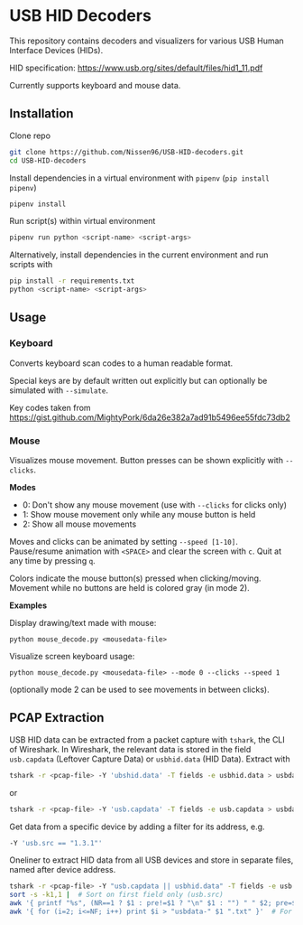 # USB HID Decoders

This repository contains decoders and visualizers for various USB Human Interface Devices (HIDs).

HID specification: https://www.usb.org/sites/default/files/hid1_11.pdf

Currently supports keyboard and mouse data.


## Installation

Clone repo
```bash
git clone https://github.com/Nissen96/USB-HID-decoders.git
cd USB-HID-decoders
```

Install dependencies in a virtual environment with `pipenv` (`pip install pipenv`)
```bash
pipenv install
```

Run script(s) within virtual environment
```bash
pipenv run python <script-name> <script-args>
```

Alternatively, install dependencies in the current environment and run scripts with
```bash
pip install -r requirements.txt
python <script-name> <script-args>
```


## Usage

### Keyboard

Converts keyboard scan codes to a human readable format.

Special keys are by default written out explicitly but can optionally be simulated with `--simulate`.

Key codes taken from https://gist.github.com/MightyPork/6da26e382a7ad91b5496ee55fdc73db2

### Mouse

Visualizes mouse movement. Button presses can be shown explicitly with `--clicks`.

**Modes**

- 0: Don't show any mouse movement (use with `--clicks` for clicks only)
- 1: Show mouse movement only while any mouse button is held
- 2: Show all mouse movements

Moves and clicks can be animated by setting `--speed [1-10]`. Pause/resume animation with `<SPACE>` and clear the screen with `c`. Quit at any time by pressing `q`.

Colors indicate the mouse button(s) pressed when clicking/moving. Movement while no buttons are held is colored gray (in mode 2).

**Examples**

Display drawing/text made with mouse:

```
python mouse_decode.py <mousedata-file>
```

Visualize screen keyboard usage:

```
python mouse_decode.py <mousedata-file> --mode 0 --clicks --speed 1
```
(optionally mode 2 can be used to see movements in between clicks).


## PCAP Extraction

USB HID data can be extracted from a packet capture with `tshark`, the CLI of Wireshark. In Wireshark, the relevant data is stored in the field `usb.capdata` (Leftover Capture Data) or `usbhid.data` (HID Data). Extract with
```bash
tshark -r <pcap-file> -Y 'ubshid.data' -T fields -e usbhid.data > usbdata.txt
```
or
```bash
tshark -r <pcap-file> -Y 'usb.capdata' -T fields -e usb.capdata > usbdata.txt
```

Get data from a specific device by adding a filter for its address, e.g.
```bash
-Y 'usb.src == "1.3.1"'
```

Oneliner to extract HID data from all USB devices and store in separate files, named after device address.

```bash
tshark -r <pcap-file> -Y "usb.capdata || usbhid.data" -T fields -e usb.src -e usb.capdata -e usbhid.data |  # Extract usb.src, usb.capdata, and usbhid.data from all packets with HID data
sort -s -k1,1 |  # Sort on first field only (usb.src)
awk '{ printf "%s", (NR==1 ? $1 : pre!=$1 ? "\n" $1 : "") " " $2; pre=$1 }' |  # Group data by usb.src
awk '{ for (i=2; i<=NF; i++) print $i > "usbdata-" $1 ".txt" }'  # For each group, store data in usbdata-<usb.src>.txt
```
